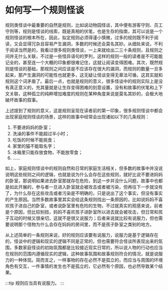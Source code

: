 # 如何写一个规则怪谈

规则类怪谈中最重要的自然是规则，比如说动物园怪谈，其中便有游客守则、员工守则等，规则是怪谈的线索，既是真相的伏笔，也是生存的指南，其可以说是一个规则怪谈的根本所在，因此，拟定规则必须得谨小慎微，过多的规则既不利于阅读，又会显得冗杂且容易产生漏洞，多数的时候还会莫名其妙。从细处来说，不利于阅读当然是的，我看过很多规则类怪谈，一上来就给出二三十条规则，且规则之间并无什么关联，不过是一些怪异语句的罗列，这样的规则一般的读者是不可能能记全的，甚至连一个大概的印象都很难记住，这就让阅读变得困难。其次，既然规则是怪谈的基础，那规则之间应该是不应该存在很大的漏洞，而规则的数量一旦多起来，那产生漏洞的可能性也就更多，这无疑让怪谈变得无章法可循，这其实就和规则这个词矛盾了。最后一点，也就是规则的意义，很多怪谈中的规则实际上是没有真正意义的，充其量就是让生存变得困难的刻意设置，没有和故事的伏笔和上下文关联，这种孤立的纯粹增加难度的规则在某种角度来说是莫名其妙的，会极大地破坏故事的叙事。

上述提到了规则的意义，这是规则呈现在读者前的第一印象，很多规则怪谈中都会出现家庭规则怪谈的场景，这样的故事中经常会出现诸如以下的几条规则：

1. 不要进妈妈的卧室；
2. 洗澡的事件不能超过半小时；
3. 吃饭的时候不能挑食；
4. 家里的猫不能取名字；
5. 冰箱里只能存放食物，不能放零食；
6. ……

如上，家庭规则怪谈中的规则自然和日常的家庭生活相关，但多数的故事中并没说说明这些规则之间的逻辑，也就是说为什么会存在这些规则，就好比说不要进妈妈的卧室，那说明如果进去卧室那就存在危险，到这一步并没什么问题，故事中也都是如此开展的，参与者一旦进入卧室就会被攻击或者被污染，但再往下一步就没有了，为什么存在这些攻击或者污染是不明确的，只是说出了这个事实，但没有事实的产生原因。当然多数故事里其实会给这条规则找出一条原因的，比如说妈妈不喜欢孩子进自己的卧室，或者说卧室里有危险的生物，不过就真实的观感来说，前者是个原因，但比较别扭，妈妈不喜欢孩子进卧室所以进去就会被攻击，但日常和孩子互动的时候又很亲切，这就不是很又说服力；后者来说就比较有说服力，但也需要说明那个怪物为什么会存在妈妈的房间里，而不是孩子卧室之类别的地方。

从上述简单的一条规则来说，好的规则应该要有说服力，说服力是基于逻辑存在的，怪谈中的逻辑和现实的逻辑不同是正常的，但也需要符合怪谈所表现出来的氛围，多数家庭怪谈的初始氛围都是比较接近现实日常的，所以说人物的行动也应当在规则的范围内遵循现实的逻辑，这种故事氛围和故事规则符合的情况，就是说服力的一种体现。简而言之，一样事物的存在必然不是孤立的，而应当与周围的环境角色有交互，一件事情的发生也不是孤立的，它必然有个原因，也必然导致某个结果。

:::tip
规则应当具有说服力。
:::
